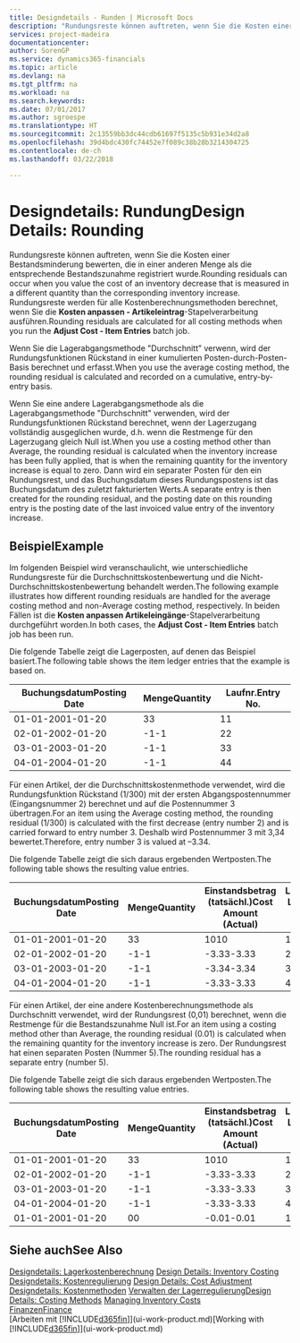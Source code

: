 ```yaml
---
title: Designdetails - Runden | Microsoft Docs
description: "Rundungsreste können auftreten, wenn Sie die Kosten einer Bestandsminderung bewerten, die in einer anderen Menge als die entsprechende Bestandszunahme registriert wurde. Rundungsreste werden für alle Kostenberechnungsmethoden berechnet, wenn Sie die **Kosten anpassen - Artikeleintrag**-Stapelverarbeitung ausführen."
services: project-madeira
documentationcenter: 
author: SorenGP
ms.service: dynamics365-financials
ms.topic: article
ms.devlang: na
ms.tgt_pltfrm: na
ms.workload: na
ms.search.keywords: 
ms.date: 07/01/2017
ms.author: sgroespe
ms.translationtype: HT
ms.sourcegitcommit: 2c13559bb3dc44cdb61697f5135c5b931e34d2a8
ms.openlocfilehash: 39d4bdc430fc74452e7f089c38b28b3214304725
ms.contentlocale: de-ch
ms.lasthandoff: 03/22/2018

---
```

# <a name="design-details-rounding"></a><span data-ttu-id="6fa6e-104">Designdetails: Rundung</span><span class="sxs-lookup"><span data-stu-id="6fa6e-104">Design Details: Rounding</span></span>
<span data-ttu-id="6fa6e-105">Rundungsreste können auftreten, wenn Sie die Kosten einer Bestandsminderung bewerten, die in einer anderen Menge als die entsprechende Bestandszunahme registriert wurde.</span><span class="sxs-lookup"><span data-stu-id="6fa6e-105">Rounding residuals can occur when you value the cost of an inventory decrease that is measured in a different quantity than the corresponding inventory increase.</span></span> <span data-ttu-id="6fa6e-106">Rundungsreste werden für alle Kostenberechnungsmethoden berechnet, wenn Sie die **Kosten anpassen - Artikeleintrag**-Stapelverarbeitung ausführen.</span><span class="sxs-lookup"><span data-stu-id="6fa6e-106">Rounding residuals are calculated for all costing methods when you run the **Adjust Cost - Item Entries** batch job.</span></span>  

 <span data-ttu-id="6fa6e-107">Wenn Sie die Lagerabgangsmethode "Durchschnitt" verwenn, wird der Rundungsfunktionen Rückstand in einer kumulierten Posten-durch-Posten-Basis berechnet und erfasst.</span><span class="sxs-lookup"><span data-stu-id="6fa6e-107">When you use the average costing method, the rounding residual is calculated and recorded on a cumulative, entry-by-entry basis.</span></span>  

 <span data-ttu-id="6fa6e-108">Wenn Sie eine andere Lagerabgangsmethode als die Lagerabgangsmethode "Durchschnitt" verwenden, wird der Rundungsfunktionen Rückstand berechnet, wenn der Lagerzugang vollständig ausgeglichen wurde, d.h. wenn die Restmenge für den Lagerzugang gleich Null ist.</span><span class="sxs-lookup"><span data-stu-id="6fa6e-108">When you use a costing method other than Average, the rounding residual is calculated when the inventory increase has been fully applied, that is when the remaining quantity for the inventory increase is equal to zero.</span></span> <span data-ttu-id="6fa6e-109">Dann wird ein separater Posten für den ein Rundungsrest, und das Buchungsdatum dieses Rundungspostens ist das Buchungsdatum des zuletzt fakturierten Werts.</span><span class="sxs-lookup"><span data-stu-id="6fa6e-109">A separate entry is then created for the rounding residual, and the posting date on this rounding entry is the posting date of the last invoiced value entry of the inventory increase.</span></span>  

## <a name="example"></a><span data-ttu-id="6fa6e-110">Beispiel</span><span class="sxs-lookup"><span data-stu-id="6fa6e-110">Example</span></span>  
 <span data-ttu-id="6fa6e-111">Im folgenden Beispiel wird veranschaulicht, wie unterschiedliche Rundungsreste für die Durchschnittskostenbewertung und die Nicht-Durchschnittskostenbewertung behandelt werden.</span><span class="sxs-lookup"><span data-stu-id="6fa6e-111">The following example illustrates how different rounding residuals are handled for the average costing method and non-Average costing method, respectively.</span></span> <span data-ttu-id="6fa6e-112">In beiden Fällen ist die **Kosten anpassen Artikeleingänge**-Stapelverarbeitung durchgeführt worden.</span><span class="sxs-lookup"><span data-stu-id="6fa6e-112">In both cases, the **Adjust Cost - Item Entries** batch job has been run.</span></span>  

 <span data-ttu-id="6fa6e-113">Die folgende Tabelle zeigt die Lagerposten, auf denen das Beispiel basiert.</span><span class="sxs-lookup"><span data-stu-id="6fa6e-113">The following table shows the item ledger entries that the example is based on.</span></span>  

|<span data-ttu-id="6fa6e-114">Buchungsdatum</span><span class="sxs-lookup"><span data-stu-id="6fa6e-114">Posting Date</span></span>|<span data-ttu-id="6fa6e-115">Menge</span><span class="sxs-lookup"><span data-stu-id="6fa6e-115">Quantity</span></span>|<span data-ttu-id="6fa6e-116">Laufnr.</span><span class="sxs-lookup"><span data-stu-id="6fa6e-116">Entry No.</span></span>|  
|------------------|--------------|---------------|  
|<span data-ttu-id="6fa6e-117">01-01-20</span><span class="sxs-lookup"><span data-stu-id="6fa6e-117">01-01-20</span></span>|<span data-ttu-id="6fa6e-118">3</span><span class="sxs-lookup"><span data-stu-id="6fa6e-118">3</span></span>|<span data-ttu-id="6fa6e-119">1</span><span class="sxs-lookup"><span data-stu-id="6fa6e-119">1</span></span>|  
|<span data-ttu-id="6fa6e-120">02-01-20</span><span class="sxs-lookup"><span data-stu-id="6fa6e-120">02-01-20</span></span>|<span data-ttu-id="6fa6e-121">-1</span><span class="sxs-lookup"><span data-stu-id="6fa6e-121">-1</span></span>|<span data-ttu-id="6fa6e-122">2</span><span class="sxs-lookup"><span data-stu-id="6fa6e-122">2</span></span>|  
|<span data-ttu-id="6fa6e-123">03-01-20</span><span class="sxs-lookup"><span data-stu-id="6fa6e-123">03-01-20</span></span>|<span data-ttu-id="6fa6e-124">-1</span><span class="sxs-lookup"><span data-stu-id="6fa6e-124">-1</span></span>|<span data-ttu-id="6fa6e-125">3</span><span class="sxs-lookup"><span data-stu-id="6fa6e-125">3</span></span>|  
|<span data-ttu-id="6fa6e-126">04-01-20</span><span class="sxs-lookup"><span data-stu-id="6fa6e-126">04-01-20</span></span>|<span data-ttu-id="6fa6e-127">-1</span><span class="sxs-lookup"><span data-stu-id="6fa6e-127">-1</span></span>|<span data-ttu-id="6fa6e-128">4</span><span class="sxs-lookup"><span data-stu-id="6fa6e-128">4</span></span>|  

 <span data-ttu-id="6fa6e-129">Für einen Artikel, der die Durchschnittskostenmethode verwendet, wird die Rundungsfunktion Rückstand (1/300) mit der ersten Abgangspostennummer (Eingangsnummer 2) berechnet und auf die Postennummer 3 übertragen.</span><span class="sxs-lookup"><span data-stu-id="6fa6e-129">For an item using the Average costing method, the rounding residual (1/300) is calculated with the first decrease (entry number 2) and is carried forward to entry number 3.</span></span> <span data-ttu-id="6fa6e-130">Deshalb wird Postennummer 3 mit  3,34 bewertet.</span><span class="sxs-lookup"><span data-stu-id="6fa6e-130">Therefore, entry number 3 is valued at –3.34.</span></span>  

 <span data-ttu-id="6fa6e-131">Die folgende Tabelle zeigt die sich daraus ergebenden Wertposten.</span><span class="sxs-lookup"><span data-stu-id="6fa6e-131">The following table shows the resulting value entries.</span></span>  

|<span data-ttu-id="6fa6e-132">Buchungsdatum</span><span class="sxs-lookup"><span data-stu-id="6fa6e-132">Posting Date</span></span>|<span data-ttu-id="6fa6e-133">Menge</span><span class="sxs-lookup"><span data-stu-id="6fa6e-133">Quantity</span></span>|<span data-ttu-id="6fa6e-134">Einstandsbetrag (tatsächl.)</span><span class="sxs-lookup"><span data-stu-id="6fa6e-134">Cost Amount (Actual)</span></span>|<span data-ttu-id="6fa6e-135">Lagerposten Laufnr.</span><span class="sxs-lookup"><span data-stu-id="6fa6e-135">Item Ledger Entry No.</span></span>|<span data-ttu-id="6fa6e-136">Laufnr.</span><span class="sxs-lookup"><span data-stu-id="6fa6e-136">Entry No.</span></span>|  
|------------------|--------------|----------------------------|---------------------------|---------------|  
|<span data-ttu-id="6fa6e-137">01-01-20</span><span class="sxs-lookup"><span data-stu-id="6fa6e-137">01-01-20</span></span>|<span data-ttu-id="6fa6e-138">3</span><span class="sxs-lookup"><span data-stu-id="6fa6e-138">3</span></span>|<span data-ttu-id="6fa6e-139">10</span><span class="sxs-lookup"><span data-stu-id="6fa6e-139">10</span></span>|<span data-ttu-id="6fa6e-140">1</span><span class="sxs-lookup"><span data-stu-id="6fa6e-140">1</span></span>|<span data-ttu-id="6fa6e-141">1</span><span class="sxs-lookup"><span data-stu-id="6fa6e-141">1</span></span>|  
|<span data-ttu-id="6fa6e-142">02-01-20</span><span class="sxs-lookup"><span data-stu-id="6fa6e-142">02-01-20</span></span>|<span data-ttu-id="6fa6e-143">-1</span><span class="sxs-lookup"><span data-stu-id="6fa6e-143">-1</span></span>|<span data-ttu-id="6fa6e-144">-3.33</span><span class="sxs-lookup"><span data-stu-id="6fa6e-144">-3.33</span></span>|<span data-ttu-id="6fa6e-145">2</span><span class="sxs-lookup"><span data-stu-id="6fa6e-145">2</span></span>|<span data-ttu-id="6fa6e-146">2</span><span class="sxs-lookup"><span data-stu-id="6fa6e-146">2</span></span>|  
|<span data-ttu-id="6fa6e-147">03-01-20</span><span class="sxs-lookup"><span data-stu-id="6fa6e-147">03-01-20</span></span>|<span data-ttu-id="6fa6e-148">-1</span><span class="sxs-lookup"><span data-stu-id="6fa6e-148">-1</span></span>|<span data-ttu-id="6fa6e-149">-3.34</span><span class="sxs-lookup"><span data-stu-id="6fa6e-149">-3.34</span></span>|<span data-ttu-id="6fa6e-150">3</span><span class="sxs-lookup"><span data-stu-id="6fa6e-150">3</span></span>|<span data-ttu-id="6fa6e-151">3</span><span class="sxs-lookup"><span data-stu-id="6fa6e-151">3</span></span>|  
|<span data-ttu-id="6fa6e-152">04-01-20</span><span class="sxs-lookup"><span data-stu-id="6fa6e-152">04-01-20</span></span>|<span data-ttu-id="6fa6e-153">-1</span><span class="sxs-lookup"><span data-stu-id="6fa6e-153">-1</span></span>|<span data-ttu-id="6fa6e-154">-3.33</span><span class="sxs-lookup"><span data-stu-id="6fa6e-154">-3.33</span></span>|<span data-ttu-id="6fa6e-155">4</span><span class="sxs-lookup"><span data-stu-id="6fa6e-155">4</span></span>|<span data-ttu-id="6fa6e-156">4</span><span class="sxs-lookup"><span data-stu-id="6fa6e-156">4</span></span>|  

 <span data-ttu-id="6fa6e-157">Für einen Artikel, der eine andere Kostenberechnungsmethode als Durchschnitt verwendet, wird der Rundungsrest (0,01) berechnet, wenn die Restmenge für die Bestandszunahme Null ist.</span><span class="sxs-lookup"><span data-stu-id="6fa6e-157">For an item using a costing method other than Average, the rounding residual (0.01) is calculated when the remaining quantity for the inventory increase is zero.</span></span> <span data-ttu-id="6fa6e-158">Der Rundungsrest hat einen separaten Posten (Nummer 5).</span><span class="sxs-lookup"><span data-stu-id="6fa6e-158">The rounding residual has a separate entry (number 5).</span></span>  

 <span data-ttu-id="6fa6e-159">Die folgende Tabelle zeigt die sich daraus ergebenden Wertposten.</span><span class="sxs-lookup"><span data-stu-id="6fa6e-159">The following table shows the resulting value entries.</span></span>  

|<span data-ttu-id="6fa6e-160">Buchungsdatum</span><span class="sxs-lookup"><span data-stu-id="6fa6e-160">Posting Date</span></span>|<span data-ttu-id="6fa6e-161">Menge</span><span class="sxs-lookup"><span data-stu-id="6fa6e-161">Quantity</span></span>|<span data-ttu-id="6fa6e-162">Einstandsbetrag (tatsächl.)</span><span class="sxs-lookup"><span data-stu-id="6fa6e-162">Cost Amount (Actual)</span></span>|<span data-ttu-id="6fa6e-163">Lagerposten Laufnr.</span><span class="sxs-lookup"><span data-stu-id="6fa6e-163">Item Ledger Entry No.</span></span>|<span data-ttu-id="6fa6e-164">Laufnr.</span><span class="sxs-lookup"><span data-stu-id="6fa6e-164">Entry No.</span></span>|  
|------------------|--------------|----------------------------|---------------------------|---------------|  
|<span data-ttu-id="6fa6e-165">01-01-20</span><span class="sxs-lookup"><span data-stu-id="6fa6e-165">01-01-20</span></span>|<span data-ttu-id="6fa6e-166">3</span><span class="sxs-lookup"><span data-stu-id="6fa6e-166">3</span></span>|<span data-ttu-id="6fa6e-167">10</span><span class="sxs-lookup"><span data-stu-id="6fa6e-167">10</span></span>|<span data-ttu-id="6fa6e-168">1</span><span class="sxs-lookup"><span data-stu-id="6fa6e-168">1</span></span>|<span data-ttu-id="6fa6e-169">1</span><span class="sxs-lookup"><span data-stu-id="6fa6e-169">1</span></span>|  
|<span data-ttu-id="6fa6e-170">02-01-20</span><span class="sxs-lookup"><span data-stu-id="6fa6e-170">02-01-20</span></span>|<span data-ttu-id="6fa6e-171">-1</span><span class="sxs-lookup"><span data-stu-id="6fa6e-171">-1</span></span>|<span data-ttu-id="6fa6e-172">-3.33</span><span class="sxs-lookup"><span data-stu-id="6fa6e-172">-3.33</span></span>|<span data-ttu-id="6fa6e-173">2</span><span class="sxs-lookup"><span data-stu-id="6fa6e-173">2</span></span>|<span data-ttu-id="6fa6e-174">2</span><span class="sxs-lookup"><span data-stu-id="6fa6e-174">2</span></span>|  
|<span data-ttu-id="6fa6e-175">03-01-20</span><span class="sxs-lookup"><span data-stu-id="6fa6e-175">03-01-20</span></span>|<span data-ttu-id="6fa6e-176">-1</span><span class="sxs-lookup"><span data-stu-id="6fa6e-176">-1</span></span>|<span data-ttu-id="6fa6e-177">-3.33</span><span class="sxs-lookup"><span data-stu-id="6fa6e-177">-3.33</span></span>|<span data-ttu-id="6fa6e-178">3</span><span class="sxs-lookup"><span data-stu-id="6fa6e-178">3</span></span>|<span data-ttu-id="6fa6e-179">3</span><span class="sxs-lookup"><span data-stu-id="6fa6e-179">3</span></span>|  
|<span data-ttu-id="6fa6e-180">04-01-20</span><span class="sxs-lookup"><span data-stu-id="6fa6e-180">04-01-20</span></span>|<span data-ttu-id="6fa6e-181">-1</span><span class="sxs-lookup"><span data-stu-id="6fa6e-181">-1</span></span>|<span data-ttu-id="6fa6e-182">-3.33</span><span class="sxs-lookup"><span data-stu-id="6fa6e-182">-3.33</span></span>|<span data-ttu-id="6fa6e-183">4</span><span class="sxs-lookup"><span data-stu-id="6fa6e-183">4</span></span>|<span data-ttu-id="6fa6e-184">4</span><span class="sxs-lookup"><span data-stu-id="6fa6e-184">4</span></span>|  
|<span data-ttu-id="6fa6e-185">01-01-20</span><span class="sxs-lookup"><span data-stu-id="6fa6e-185">01-01-20</span></span>|<span data-ttu-id="6fa6e-186">0</span><span class="sxs-lookup"><span data-stu-id="6fa6e-186">0</span></span>|<span data-ttu-id="6fa6e-187">-0.01</span><span class="sxs-lookup"><span data-stu-id="6fa6e-187">-0.01</span></span>|<span data-ttu-id="6fa6e-188">1</span><span class="sxs-lookup"><span data-stu-id="6fa6e-188">1</span></span>|<span data-ttu-id="6fa6e-189">5</span><span class="sxs-lookup"><span data-stu-id="6fa6e-189">5</span></span>|  

## <a name="see-also"></a><span data-ttu-id="6fa6e-190">Siehe auch</span><span class="sxs-lookup"><span data-stu-id="6fa6e-190">See Also</span></span>  
 <span data-ttu-id="6fa6e-191">[Designdetails: Lagerkostenberechnung](design-details-inventory-costing.md) </span><span class="sxs-lookup"><span data-stu-id="6fa6e-191">[Design Details: Inventory Costing](design-details-inventory-costing.md) </span></span>  
 <span data-ttu-id="6fa6e-192">[Designdetails: Kostenregulierung](design-details-cost-adjustment.md) </span><span class="sxs-lookup"><span data-stu-id="6fa6e-192">[Design Details: Cost Adjustment](design-details-cost-adjustment.md) </span></span>  
 <span data-ttu-id="6fa6e-193">[Designdetails: Kostenmethoden](design-details-costing-methods.md) [Verwalten der Lagerregulierung](finance-manage-inventory-costs.md)</span><span class="sxs-lookup"><span data-stu-id="6fa6e-193">[Design Details: Costing Methods](design-details-costing-methods.md) [Managing Inventory Costs](finance-manage-inventory-costs.md)</span></span>  
 [<span data-ttu-id="6fa6e-194">Finanzen</span><span class="sxs-lookup"><span data-stu-id="6fa6e-194">Finance</span></span>](finance.md)  
 <span data-ttu-id="6fa6e-195">[Arbeiten mit [!INCLUDE[d365fin](includes/d365fin_md.md)]](ui-work-product.md)</span><span class="sxs-lookup"><span data-stu-id="6fa6e-195">[Working with [!INCLUDE[d365fin](includes/d365fin_md.md)]](ui-work-product.md)</span></span>

